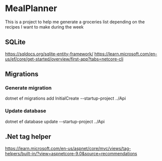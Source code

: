 # MealPlanner
This is a project to help me generate a groceries list depending on the recipes I want to make during the week

## SQLite
https://sqldocs.org/sqlite-entity-framework/
https://learn.microsoft.com/en-us/ef/core/get-started/overview/first-app?tabs=netcore-cli

## Migrations

### Generate migration
dotnet ef migrations add InitialCreate --startup-project ../Api

### Update database
dotnet ef database update --startup-project ../Api

## .Net tag helper
https://learn.microsoft.com/en-us/aspnet/core/mvc/views/tag-helpers/built-in/?view=aspnetcore-9.0&source=recommendations